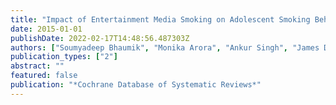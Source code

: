 ```yaml
---
title: "Impact of Entertainment Media Smoking on Adolescent Smoking Behaviours"
date: 2015-01-01
publishDate: 2022-02-17T14:48:56.487303Z
authors: ["Soumyadeep Bhaumik", "Monika Arora", "Ankur Singh", "James D Sargent"]
publication_types: ["2"]
abstract: ""
featured: false
publication: "*Cochrane Database of Systematic Reviews*"
---
```



